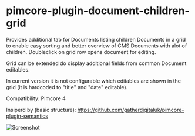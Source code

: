 # pimcore-plugin-document-children-grid
Provides additional tab for Documents listing children Documents in a grid to enable easy sorting and better overview of 
CMS Documents with alot of children. Doubleclick on grid row opens document for editing. 

Grid can be extended do display additional fields from  common Document editables. 

In current version it is not configurable which editables are shown in the grid (it is hardcoded to "title" and "date" editable).

Compatibility: 
    Pimcore 4

Insiperd by (basic structure):
https://github.com/gatherdigitaluk/pimcore-plugin-semantics    


![Screenshot](https://kovinet.eu/github-images/document-children-plugin.png)